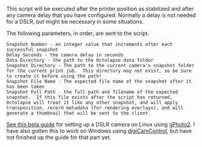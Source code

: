 This script will be executed after the printer position as stabilized and after any camera delay that you have configured.  Normally a delay is not needed for a DSLR, but might be necessary in some situations.

The following parameters, in order, are sent to the script.
```
Snapshot Number - an integer value that increments after each successful snapshot
Delay Seconds - the camera delay in seconds
Data Directory - the path to the Octolapse data folder
Snapshot Directory - The path to the current camera's snapshot folder for the current print job.  This directory may not exist, so be sure to create it before using the path!
Snapshot File Name - The expected file name of the snapshot after it has been taken
Snapshot Full Path - the full path and filename of the expected snapshot.  If this file exists after the script has returned, Octolapse will treat it like any other snapshot, and will apply transposition, record metadata (for rendering overlays), and will generate a thumbnail that will be sent to the client.
```

[See this beta guide](https://github.com/FormerLurker/Octolapse/wiki/Configuring-an-External-Camera) for setting up a DSLR camera on Linux using [gPhoto2](http://gphoto.org/).  I have also gotten this to work on Windows using [digiCamControl](http://digicamcontrol.com/), but have not finished up the guide for that part yet.
